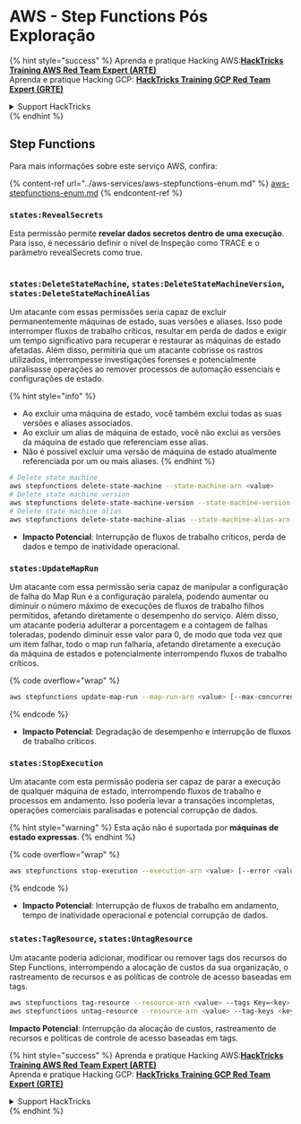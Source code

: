 # AWS - Step Functions Pós Exploração

{% hint style="success" %}
Aprenda e pratique Hacking AWS:<img src="../../../.gitbook/assets/image.png" alt="" data-size="line">[**HackTricks Training AWS Red Team Expert (ARTE)**](https://training.hacktricks.xyz/courses/arte)<img src="../../../.gitbook/assets/image.png" alt="" data-size="line">\
Aprenda e pratique Hacking GCP: <img src="../../../.gitbook/assets/image (2).png" alt="" data-size="line">[**HackTricks Training GCP Red Team Expert (GRTE)**<img src="../../../.gitbook/assets/image (2).png" alt="" data-size="line">](https://training.hacktricks.xyz/courses/grte)

<details>

<summary>Support HackTricks</summary>

* Confira os [**planos de assinatura**](https://github.com/sponsors/carlospolop)!
* **Junte-se ao** 💬 [**grupo do Discord**](https://discord.gg/hRep4RUj7f) ou ao [**grupo do telegram**](https://t.me/peass) ou **siga**-nos no **Twitter** 🐦 [**@hacktricks\_live**](https://twitter.com/hacktricks\_live)**.**
* **Compartilhe truques de hacking enviando PRs para os repositórios do** [**HackTricks**](https://github.com/carlospolop/hacktricks) e [**HackTricks Cloud**](https://github.com/carlospolop/hacktricks-cloud).

</details>
{% endhint %}

## Step Functions

Para mais informações sobre este serviço AWS, confira:

{% content-ref url="../aws-services/aws-stepfunctions-enum.md" %}
[aws-stepfunctions-enum.md](../aws-services/aws-stepfunctions-enum.md)
{% endcontent-ref %}

### `states:RevealSecrets`

Esta permissão permite **revelar dados secretos dentro de uma execução**. Para isso, é necessário definir o nível de Inspeção como TRACE e o parâmetro revealSecrets como true.

<figure><img src="../../../.gitbook/assets/image (348).png" alt=""><figcaption></figcaption></figure>

### `states:DeleteStateMachine`, `states:DeleteStateMachineVersion`, `states:DeleteStateMachineAlias`

Um atacante com essas permissões seria capaz de excluir permanentemente máquinas de estado, suas versões e aliases. Isso pode interromper fluxos de trabalho críticos, resultar em perda de dados e exigir um tempo significativo para recuperar e restaurar as máquinas de estado afetadas. Além disso, permitiria que um atacante cobrisse os rastros utilizados, interrompesse investigações forenses e potencialmente paralisasse operações ao remover processos de automação essenciais e configurações de estado.

{% hint style="info" %}
* Ao excluir uma máquina de estado, você também exclui todas as suas versões e aliases associados.
* Ao excluir um alias de máquina de estado, você não exclui as versões da máquina de estado que referenciam esse alias.
* Não é possível excluir uma versão de máquina de estado atualmente referenciada por um ou mais aliases.
{% endhint %}
```bash
# Delete state machine
aws stepfunctions delete-state-machine --state-machine-arn <value>
# Delete state machine version
aws stepfunctions delete-state-machine-version --state-machine-version-arn <value>
# Delete state machine alias
aws stepfunctions delete-state-machine-alias --state-machine-alias-arn <value>
```
* **Impacto Potencial**: Interrupção de fluxos de trabalho críticos, perda de dados e tempo de inatividade operacional.

### `states:UpdateMapRun`

Um atacante com essa permissão seria capaz de manipular a configuração de falha do Map Run e a configuração paralela, podendo aumentar ou diminuir o número máximo de execuções de fluxos de trabalho filhos permitidos, afetando diretamente o desempenho do serviço. Além disso, um atacante poderia adulterar a porcentagem e a contagem de falhas toleradas, podendo diminuir esse valor para 0, de modo que toda vez que um item falhar, todo o map run falharia, afetando diretamente a execução da máquina de estados e potencialmente interrompendo fluxos de trabalho críticos.

{% code overflow="wrap" %}
```bash
aws stepfunctions update-map-run --map-run-arn <value> [--max-concurrency <value>] [--tolerated-failure-percentage <value>] [--tolerated-failure-count <value>]
```
{% endcode %}

* **Impacto Potencial**: Degradação de desempenho e interrupção de fluxos de trabalho críticos.

### `states:StopExecution`

Um atacante com esta permissão poderia ser capaz de parar a execução de qualquer máquina de estado, interrompendo fluxos de trabalho e processos em andamento. Isso poderia levar a transações incompletas, operações comerciais paralisadas e potencial corrupção de dados.

{% hint style="warning" %}
Esta ação não é suportada por **máquinas de estado expressas**.
{% endhint %}

{% code overflow="wrap" %}
```bash
aws stepfunctions stop-execution --execution-arn <value> [--error <value>] [--cause <value>]
```
{% endcode %}

* **Impacto Potencial**: Interrupção de fluxos de trabalho em andamento, tempo de inatividade operacional e potencial corrupção de dados.

### `states:TagResource`, `states:UntagResource`

Um atacante poderia adicionar, modificar ou remover tags dos recursos do Step Functions, interrompendo a alocação de custos da sua organização, o rastreamento de recursos e as políticas de controle de acesso baseadas em tags.
```bash
aws stepfunctions tag-resource --resource-arn <value> --tags Key=<key>,Value=<value>
aws stepfunctions untag-resource --resource-arn <value> --tag-keys <key>
```
**Impacto Potencial**: Interrupção da alocação de custos, rastreamento de recursos e políticas de controle de acesso baseadas em tags.

{% hint style="success" %}
Aprenda e pratique Hacking AWS:<img src="../../../.gitbook/assets/image.png" alt="" data-size="line">[**HackTricks Training AWS Red Team Expert (ARTE)**](https://training.hacktricks.xyz/courses/arte)<img src="../../../.gitbook/assets/image.png" alt="" data-size="line">\
Aprenda e pratique Hacking GCP: <img src="../../../.gitbook/assets/image (2).png" alt="" data-size="line">[**HackTricks Training GCP Red Team Expert (GRTE)**<img src="../../../.gitbook/assets/image (2).png" alt="" data-size="line">](https://training.hacktricks.xyz/courses/grte)

<details>

<summary>Support HackTricks</summary>

* Confira os [**planos de assinatura**](https://github.com/sponsors/carlospolop)!
* **Junte-se ao** 💬 [**grupo do Discord**](https://discord.gg/hRep4RUj7f) ou ao [**grupo do telegram**](https://t.me/peass) ou **siga**-nos no **Twitter** 🐦 [**@hacktricks\_live**](https://twitter.com/hacktricks\_live)**.**
* **Compartilhe truques de hacking enviando PRs para os repositórios do** [**HackTricks**](https://github.com/carlospolop/hacktricks) e [**HackTricks Cloud**](https://github.com/carlospolop/hacktricks-cloud).

</details>
{% endhint %}
